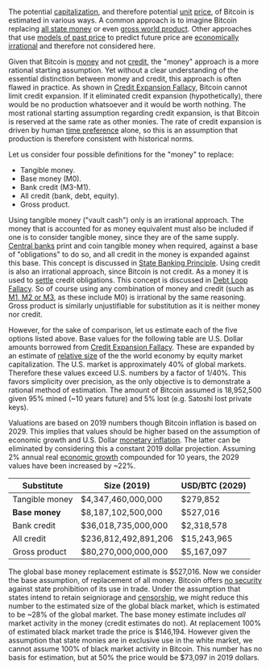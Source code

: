 The potential [capitalization](Glossary#capitalization), and therefore potential [unit](Glossary#unit) [price](Glossary#price), of Bitcoin is estimated in various ways. A common approach is to imagine Bitcoin replacing [all state money](https://www.fool.com/investing/2017/05/25/could-the-price-of-bitcoin-go-to-1-million.aspx) or even [gross world product](https://en.wikipedia.org/wiki/Gross_world_product). Other approaches that use [models of past price](https://medium.com/@100trillionUSD/modeling-bitcoins-value-with-scarcity-91fa0fc03e25) to predict future price are [economically irrational](Stock-to-Flow-Fallacy) and therefore not considered here.

Given that Bitcoin is [money](Money-Taxonomy) and not [credit](Glossary#lend), the "money" approach is a more rational starting assumption. Yet without a clear understanding of the essential distinction between money and credit, this approach is often flawed in practice. As shown in [Credit Expansion Fallacy](Credit-Expansion-Fallacy), Bitcoin cannot limit credit expansion. If it eliminated credit expansion (hypothetically), there would be no production whatsoever and it would be worth nothing. The most rational starting assumption regarding credit expansion, is that Bitcoin is reserved at the same rate as other monies. The rate of credit expansion is driven by human [time preference](https://github.com/libbitcoin/libbitcoin-system/wiki/Time-Preference-Fallacy) alone, so this is an assumption that production is therefore consistent with historical norms.

Let us consider four possible definitions for the "money" to replace:

* Tangible money.
* Base money (M0).
* Bank credit (M3-M1).
* All credit (bank, debt, equity).
* Gross product.

Using tangible money ("vault cash") only is an irrational approach. The money that is accounted for as money equivalent must also be included if one is to consider tangible money, since they are of the same supply. [Central banks](https://en.wikipedia.org/wiki/Central_bank) print and coin tangible money when required, against a base of "obligations" to do so, and all credit in the money is expanded against this base. This concept is discussed in [State Banking Principle](State-Banking-Principle). Using credit is also an irrational approach, since Bitcoin is not credit. As a money it is used to [settle](https://en.wikipedia.org/wiki/Settlement_(finance)) credit obligations. This concept is discussed in [Debt Loop Fallacy](Debt-Loop-Fallacy). So of course using any combination of money and credit (such as [M1, M2 or M3](https://en.wikipedia.org/wiki/Money_supply#United_States), as these include M0) is irrational by the same reasoning. Gross product is similarly unjustifiable for substitution as it is neither money nor credit.

However, for the sake of comparison, let us estimate each of the five options listed above. Base values for the following table are U.S. Dollar amounts borrowed from [Credit Expansion Fallacy](Credit-Expansion-Fallacy). These are expanded by an estimate of [relative size](https://seekingalpha.com/article/4202768-u-s-percent-world-stock-market-cap-tops-40-percent) of the the world economy by equity market capitalization. The U.S. market is approximately 40% of global markets. Therefore these values exceed U.S. numbers by a factor of 1/40%. This favors simplicity over precision, as the only objective is to demonstrate a rational method of estimation. The amount of Bitcoin assumed is 18,952,500 given 95% mined (~10 years future) and 5% lost (e.g. Satoshi lost private keys).

Valuations are based on 2019 numbers though Bitcoin inflation is based on 2029. This implies that values should be higher based on the assumption of economic growth and U.S. Dollar [monetary inflation](https://en.wikipedia.org/wiki/Monetary_inflation). The latter can be eliminated by considering this a constant 2019 dollar projection. Assuming 2% annual real [economic growth](https://en.wikipedia.org/wiki/Economic_growth) compounded for 10 years, the 2029 values have been increased by ~22%.

| Substitute       | Size  (2019)         | USD/BTC (2029) |
|------------------|----------------------|----------------|
| Tangible money   |   $4,347,460,000,000 |       $279,852 |
| **Base money**   |   $8,187,102,500,000 |       $527,016 |
| Bank credit      |  $36,018,735,000,000 |     $2,318,578 |
| All credit       | $236,812,492,891,206 |    $15,243,965 |
| Gross product    |  $80,270,000,000,000 |     $5,167,097 |

The global base money replacement estimate is $527,016. Now we consider the base assumption, of replacement of all money. Bitcoin offers [no security](https://github.com/libbitcoin/libbitcoin-system/wiki/Permissionless-Principle) against state prohibition of its use in trade. Under the assumption that states intend to retain seigniorage and [censorship](Glossary#censorship), we might reduce this number to the estimated size of the global black market, which is estimated to be ~28% of the global market. The base money estimate includes *all* market activity in the money (credit estimates do not). At replacement 100% of estimated black market trade the price is $146,194. However given the assumption that state monies are in exclusive use in the white market, we cannot assume 100% of black market activity in Bitcoin. This number has no basis for estimation, but at 50% the price would be $73,097 in 2019 dollars.